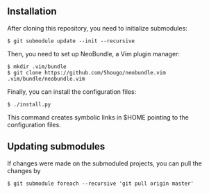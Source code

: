 Installation
------------

After cloning this repository, you need to initialize submodules:

    $ git submodule update --init --recursive

Then, you need to set up NeoBundle, a Vim plugin manager:

    $ mkdir .vim/bundle
    $ git clone https://github.com/Shougo/neobundle.vim .vim/bundle/neobundle.vim

Finally, you can install the configuration files:

    $ ./install.py

This command creates symbolic links in $HOME pointing to the configuration
files.


Updating submodules
-------------------

If changes were made on the submoduled projects, you can pull the changes by

    $ git submodule foreach --recursive 'git pull origin master'
